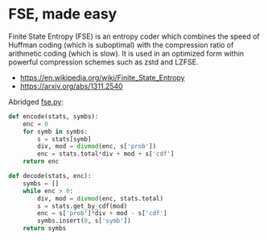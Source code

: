 # FSE, made easy
Finite State Entropy (FSE) is an entropy coder which combines the speed of Huffman coding
(which is suboptimal) with the compression ratio of arithmetic coding (which is slow). It is used
in an optimized form within powerful compression schemes such as zstd and LZFSE.

* https://en.wikipedia.org/wiki/Finite_State_Entropy
* https://arxiv.org/abs/1311.2540

Abridged [fse.py](https://github.com/dbkaplun/fse-made-easy/blob/master/fse.py):
```py
def encode(stats, symbs):
    enc = 0
    for symb in symbs:
        s = stats[symb]
        div, mod = divmod(enc, s['prob'])
        enc = stats.total*div + mod + s['cdf']
    return enc

def decode(stats, enc):
    symbs = []
    while enc > 0:
        div, mod = divmod(enc, stats.total)
        s = stats.get_by_cdf(mod)
        enc = s['prob']*div + mod - s['cdf']
        symbs.insert(0, s['symb'])
    return symbs
```

